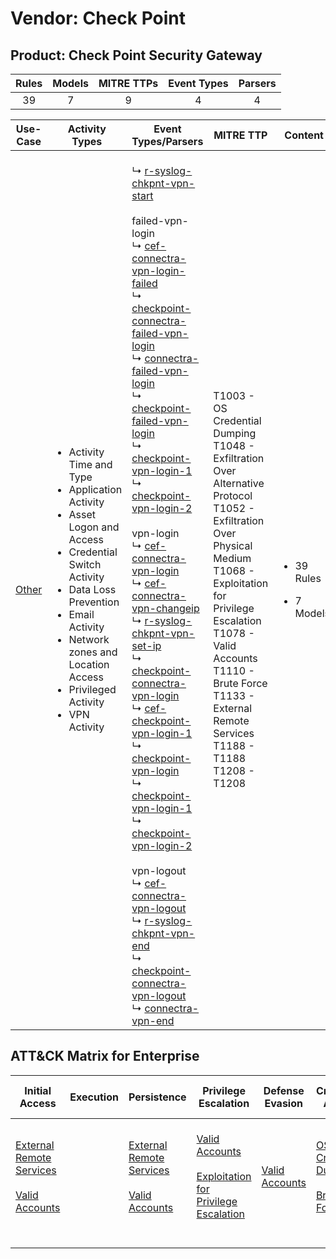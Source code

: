 Vendor: Check Point
===================
Product: Check Point Security Gateway
-------------------------------------
| Rules | Models | MITRE TTPs | Event Types | Parsers |
|:-----:|:------:|:----------:|:-----------:|:-------:|
|  39   |   7    |     9      |      4      |    4    |

|               Use-Case                | Activity Types                                                                                                                                                                                                                                                                          | Event Types/Parsers                                                                                                                                                                                                                                                                                                                                                                                                                                                                                                                                                                                                                                                                                                                                                                                                                                                                                                                                                                                                                                                                                                                                                                                                                                                                                                                                                                                                                                                                                                                                                                                                                                                                                                                                                                                                                    | MITRE TTP                                                                                                                                                                                                                                                                                                | Content                                              |
|:-------------------------------------:| --------------------------------------------------------------------------------------------------------------------------------------------------------------------------------------------------------------------------------------------------------------------------------------- | -------------------------------------------------------------------------------------------------------------------------------------------------------------------------------------------------------------------------------------------------------------------------------------------------------------------------------------------------------------------------------------------------------------------------------------------------------------------------------------------------------------------------------------------------------------------------------------------------------------------------------------------------------------------------------------------------------------------------------------------------------------------------------------------------------------------------------------------------------------------------------------------------------------------------------------------------------------------------------------------------------------------------------------------------------------------------------------------------------------------------------------------------------------------------------------------------------------------------------------------------------------------------------------------------------------------------------------------------------------------------------------------------------------------------------------------------------------------------------------------------------------------------------------------------------------------------------------------------------------------------------------------------------------------------------------------------------------------------------------------------------------------------------------------------------------------------------------- | -------------------------------------------------------------------------------------------------------------------------------------------------------------------------------------------------------------------------------------------------------------------------------------------------------- | ---------------------------------------------------- |
| [Other](../UseCases/usecase_other.md) | <ul><li>Activity Time  and Type</li><li>Application Activity</li><li>Asset Logon and Access</li><li>Credential Switch Activity</li><li>Data Loss Prevention</li><li>Email Activity</li><li>Network zones and Location Access</li><li>Privileged Activity</li><li>VPN Activity</li></ul> |  <br> ↳ [r-syslog-chkpnt-vpn-start](../Parsers/parserContent_r-syslog-chkpnt-vpn-start.md)<br><br> failed-vpn-login<br> ↳ [cef-connectra-vpn-login-failed](../Parsers/parserContent_cef-connectra-vpn-login-failed.md)<br> ↳ [checkpoint-connectra-failed-vpn-login](../Parsers/parserContent_checkpoint-connectra-failed-vpn-login.md)<br> ↳ [connectra-failed-vpn-login](../Parsers/parserContent_connectra-failed-vpn-login.md)<br> ↳ [checkpoint-failed-vpn-login](../Parsers/parserContent_checkpoint-failed-vpn-login.md)<br> ↳ [checkpoint-vpn-login-1](../Parsers/parserContent_checkpoint-vpn-login-1.md)<br> ↳ [checkpoint-vpn-login-2](../Parsers/parserContent_checkpoint-vpn-login-2.md)<br><br> vpn-login<br> ↳ [cef-connectra-vpn-login](../Parsers/parserContent_cef-connectra-vpn-login.md)<br> ↳ [cef-connectra-vpn-changeip](../Parsers/parserContent_cef-connectra-vpn-changeip.md)<br> ↳ [r-syslog-chkpnt-vpn-set-ip](../Parsers/parserContent_r-syslog-chkpnt-vpn-set-ip.md)<br> ↳ [checkpoint-connectra-vpn-login](../Parsers/parserContent_checkpoint-connectra-vpn-login.md)<br> ↳ [cef-checkpoint-vpn-login-1](../Parsers/parserContent_cef-checkpoint-vpn-login-1.md)<br> ↳ [checkpoint-vpn-login](../Parsers/parserContent_checkpoint-vpn-login.md)<br> ↳ [checkpoint-vpn-login-1](../Parsers/parserContent_checkpoint-vpn-login-1.md)<br> ↳ [checkpoint-vpn-login-2](../Parsers/parserContent_checkpoint-vpn-login-2.md)<br><br> vpn-logout<br> ↳ [cef-connectra-vpn-logout](../Parsers/parserContent_cef-connectra-vpn-logout.md)<br> ↳ [r-syslog-chkpnt-vpn-end](../Parsers/parserContent_r-syslog-chkpnt-vpn-end.md)<br> ↳ [checkpoint-connectra-vpn-logout](../Parsers/parserContent_checkpoint-connectra-vpn-logout.md)<br> ↳ [connectra-vpn-end](../Parsers/parserContent_connectra-vpn-end.md)<br> | T1003 - OS Credential Dumping<br>T1048 - Exfiltration Over Alternative Protocol<br>T1052 - Exfiltration Over Physical Medium<br>T1068 - Exploitation for Privilege Escalation<br>T1078 - Valid Accounts<br>T1110 - Brute Force<br>T1133 - External Remote Services<br>T1188 - T1188<br>T1208 - T1208<br> | <ul><li>39 Rules</li></ul><ul><li>7 Models</li></ul> |

ATT&CK Matrix for Enterprise
----------------------------
| Initial Access                                                                                                                                   | Execution | Persistence                                                                                                                                      | Privilege Escalation                                                                                                                                          | Defense Evasion                                                     | Credential Access                                                                                                                          | Discovery | Lateral Movement | Collection | Command and Control | Exfiltration                                                                                                                                                                      | Impact |
| ------------------------------------------------------------------------------------------------------------------------------------------------ | --------- | ------------------------------------------------------------------------------------------------------------------------------------------------ | ------------------------------------------------------------------------------------------------------------------------------------------------------------- | ------------------------------------------------------------------- | ------------------------------------------------------------------------------------------------------------------------------------------ | --------- | ---------------- | ---------- | ------------------- | --------------------------------------------------------------------------------------------------------------------------------------------------------------------------------- | ------ |
| [External Remote Services](https://attack.mitre.org/techniques/T1133)<br><br>[Valid Accounts](https://attack.mitre.org/techniques/T1078)<br><br> |           | [External Remote Services](https://attack.mitre.org/techniques/T1133)<br><br>[Valid Accounts](https://attack.mitre.org/techniques/T1078)<br><br> | [Valid Accounts](https://attack.mitre.org/techniques/T1078)<br><br>[Exploitation for Privilege Escalation](https://attack.mitre.org/techniques/T1068)<br><br> | [Valid Accounts](https://attack.mitre.org/techniques/T1078)<br><br> | [OS Credential Dumping](https://attack.mitre.org/techniques/T1003)<br><br>[Brute Force](https://attack.mitre.org/techniques/T1110)<br><br> |           |                  |            |                     | [Exfiltration Over Alternative Protocol](https://attack.mitre.org/techniques/T1048)<br><br>[Exfiltration Over Physical Medium](https://attack.mitre.org/techniques/T1052)<br><br> |        |